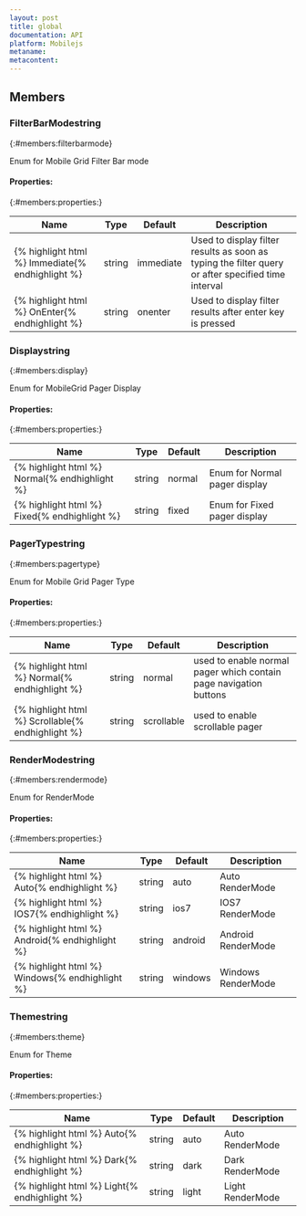 ```yaml
---
layout: post
title: global
documentation: API
platform: Mobilejs
metaname: 
metacontent: 
---
```


## Members


### FilterBarMode<span class="type-signature type string">string</span>
{:#members:filterbarmode}

Enum for Mobile Grid Filter Bar mode

#### Properties:
{:#members:properties:}

<table class="props">
    <thead>
        <tr>
            <th>Name</th>
            <th>Type</th>
            <th>Default</th>
            <th class="last">Description</th>
        </tr>
    </thead>
    <tbody>
        <tr>
            <td class="name">{% highlight html %}
Immediate{% endhighlight %}</td>
            <td class="type">
                <span class="param-type">string</span>
            </td>
            <td class="default">immediate</td>
            <td class="description last">Used to display filter results as soon as typing the filter query or after specified time interval</td>
        </tr>
        <tr>
            <td class="name">{% highlight html %}
OnEnter{% endhighlight %}</td>
            <td class="type">
                <span class="param-type">string</span>
            </td>
            <td class="default">onenter</td>
            <td class="description last">Used to display filter results after enter key is pressed</td>
        </tr>
    </tbody>
</table>


### Display<span class="type-signature type string">string</span>
{:#members:display}

Enum for MobileGrid Pager Display

#### Properties:
{:#members:properties:}


<table class="props">
    <thead>
        <tr>
            <th>Name</th>
            <th>Type</th>
            <th>Default</th>
            <th class="last">Description</th>
        </tr>
    </thead>
    <tbody>
        <tr>
            <td class="name">{% highlight html %}
Normal{% endhighlight %}</td>
            <td class="type">
                <span class="param-type">string</span>
            </td>
            <td class="default">normal</td>
            <td class="description last">Enum for Normal pager display</td>
        </tr>
        <tr>
            <td class="name">{% highlight html %}
Fixed{% endhighlight %}</td>
            <td class="type">
                <span class="param-type">string</span>
            </td>
            <td class="default">fixed</td>
            <td class="description last">Enum for Fixed pager display</td>
        </tr>
    </tbody>
</table>


### PagerType<span class="type-signature type string">string</span>
{:#members:pagertype}

Enum for Mobile Grid Pager Type

#### Properties:
{:#members:properties:}

<table class="props">
    <thead>
        <tr>
            <th>Name</th>
            <th>Type</th>
            <th>Default</th>
            <th class="last">Description</th>
        </tr>
    </thead>
    <tbody>
        <tr>
            <td class="name">{% highlight html %}
Normal{% endhighlight %}</td>
            <td class="type">
                <span class="param-type">string</span>
            </td>
            <td class="default">normal</td>
            <td class="description last">used to enable normal pager which contain page navigation buttons</td>
        </tr>
        <tr>
            <td class="name">{% highlight html %}
Scrollable{% endhighlight %}</td>
            <td class="type">
                <span class="param-type">string</span>
            </td>
            <td class="default">scrollable</td>
            <td class="description last">used to enable scrollable pager</td>
        </tr>
    </tbody>
</table>


### RenderMode<span class="type-signature type string">string</span>
{:#members:rendermode}

Enum for RenderMode

#### Properties:
{:#members:properties:}

<table class="props">
    <thead>
        <tr>
            <th>Name</th>
            <th>Type</th>
            <th>Default</th>
            <th class="last">Description</th>
        </tr>
    </thead>
    <tbody>
        <tr>
            <td class="name">{% highlight html %}
Auto{% endhighlight %}</td>
            <td class="type">
                <span class="param-type">string</span>
            </td>
            <td class="default">auto</td>
            <td class="description last">Auto RenderMode</td>
        </tr>
        <tr>
            <td class="name">{% highlight html %}
IOS7{% endhighlight %}</td>
            <td class="type">
                <span class="param-type">string</span>
            </td>
            <td class="default">ios7</td>
            <td class="description last">IOS7 RenderMode</td>
        </tr>
        <tr>
            <td class="name">{% highlight html %}
Android{% endhighlight %}</td>
            <td class="type">
                <span class="param-type">string</span>
            </td>
            <td class="default">android</td>
            <td class="description last">Android RenderMode</td>
        </tr>
        <tr>
            <td class="name">{% highlight html %}
Windows{% endhighlight %}</td>
            <td class="type">
                <span class="param-type">string</span>
            </td>
            <td class="default">windows</td>
            <td class="description last">Windows RenderMode</td>
        </tr>
    </tbody>
</table>


### Theme<span class="type-signature type string">string</span>
{:#members:theme}

Enum for Theme

#### Properties:
{:#members:properties:}

<table class="props">
    <thead>
        <tr>
            <th>Name</th>
            <th>Type</th>
            <th>Default</th>
            <th class="last">Description</th>
        </tr>
    </thead>
    <tbody>
        <tr>
            <td class="name">{% highlight html %}
Auto{% endhighlight %}</td>
            <td class="type">
                <span class="param-type">string</span>
            </td>
            <td class="default">auto</td>
            <td class="description last">Auto RenderMode</td>
        </tr>
        <tr>
            <td class="name">{% highlight html %}
Dark{% endhighlight %}</td>
            <td class="type">
                <span class="param-type">string</span>
            </td>
            <td class="default">dark</td>
            <td class="description last">Dark RenderMode</td>
        </tr>
        <tr>
            <td class="name">{% highlight html %}
Light{% endhighlight %}</td>
            <td class="type">
                <span class="param-type">string</span>
            </td>
            <td class="default">light</td>
            <td class="description last">Light RenderMode</td>
        </tr>
    </tbody>
</table>


